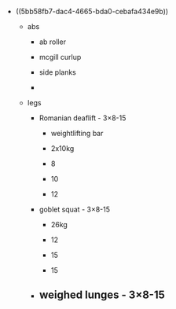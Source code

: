 - ((5bb58fb7-dac4-4665-bda0-cebafa434e9b))
	 - abs
		 - ab roller

		 - mcgill curlup

		 - side planks

		 - 

	 - legs
		 - Romanian deaflift - 3×8-15
			 - weightlifting bar

			 - 2x10kg

			 - 8

			 - 10

			 - 12

		 - goblet squat - 3×8-15
			 - 26kg

			 - 12

			 - 15

			 - 15

		 - weighed lunges - 3×8-15
			 - 
